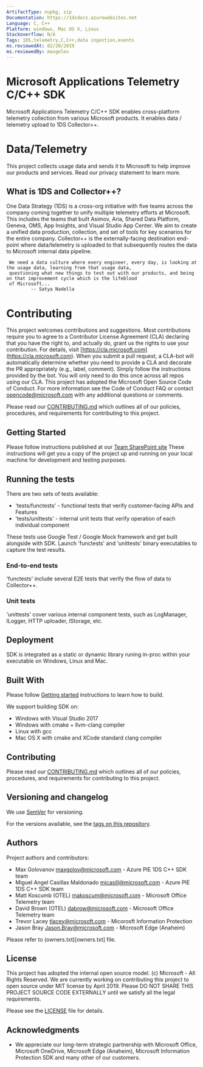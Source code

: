 ```yaml
---
ArtifactType: nupkg, zip
Documentation: https://1dsdocs.azurewebsites.net
Language: C, C++
Platform: windows, Mac OS X, Linux
Stackoverflow: N/A
Tags: 1DS,telemetry,C,C++,data ingestion,events
ms.reviewedAt: 02/20/2019
ms.reviewedBy: maxgolov
---
```


# Microsoft Applications Telemetry C/C++ SDK

Microsoft Applications Telemetry C/C++ SDK enables cross-platform telemetry collection from various Microsoft products.
It enables data / telemetry upload to 1DS Collector++. 

# Data/Telemetry

This project collects usage data and sends it to Microsoft to help improve our products and services.
Read our privacy statement to learn more.

## What is 1DS and Collector++?

One Data Strategy (1DS) is a cross-org initiative with five teams across the company coming together to unify multiple
telemetry efforts at Microsoft. This includes the teams that built Asimov, Aria, Shared Data Platform, Geneva, OMS, App
Insights, and Visual Studio App Center. We aim to create a unified data production, collection, and set of tools for key
scenarios for the entire company. Collector++ is the externally-facing destination end-point where data/telemetry is
uploaded to that subsequently routes the data to Microsoft internal data pipeline.


```
 We need a data culture where every engineer, every day, is looking at the usage data, learning from that usage data,
 questioning what new things to test out with our products, and being on that improvement cycle which is the lifeblood
 of Microsoft...
         -- Satya Nadella
```

# Contributing

This project welcomes contributions and suggestions. Most contributions require you to agree to a Contributor License
Agreement (CLA) declaring that you have the right to, and actually do, grant us the rights to use your contribution.
For details, visit [https://cla.microsoft.com] (https://cla.microsoft.com). When you submit a pull request, a CLA-bot
will automatically determine whether you need to provide a CLA and decorate the PR appropriately (e.g., label, comment).
Simply follow the instructions provided by the bot. You will only need to do this once across all repos using our CLA.
This project has adopted the Microsoft Open Source Code of Conduct. For more information see the Code of Conduct FAQ
or contact opencode@microsoft.com with any additional questions or comments.

Please read our [CONTRIBUTING.md](CONTRIBUTING.md) which outlines all of our policies, procedures, and requirements for
contributing to this project.

## Getting Started

Please follow instructions published at our [Team SharePoint site](https://microsoft.sharepoint.com/teams/1ds.sdk.cpp/SitePages/Home.aspx)
These instructions will get you a copy of the project up and running on your local machine for development and testing purposes.

## Running the tests

There are two sets of tests available:
* 'tests/functests' - functional tests that verify customer-facing APIs and Features
* 'tests/unittests' - internal unit tests that verify operation of each individual component

These tests use Google Test / Google Mock framework and get built alongside with SDK.
Launch 'functests' and 'unittests' binary executables to capture the test results.

### End-to-end tests

'functests' include several E2E tests that verify the flow of data to Collector++.

### Unit tests

'unittests' cover various internal component tests, such as LogManager, ILogger, HTTP uploader, IStorage, etc.

## Deployment

SDK is integrated as a static or dynamic library runing in-proc within your executable on Windows, Linux and Mac.

## Built With

Please follow [Getting started](https://microsoft.sharepoint.com/teams/1ds.sdk.cpp/SitePages/Home.aspx) instructions to learn how to build.

We support building SDK on:
* Windows with Visual Studio 2017
* Windows with cmake + llvm-clang compiler
* Linux with gcc
* Mac OS X with cmake and XCode standard clang compiler

## Contributing

Please read our [CONTRIBUTING.md](CONTRIBUTING.md) which outlines all of our policies, procedures, and requirements for contributing to this project.

## Versioning and changelog

We use [SemVer](http://semver.org/) for versioning.

For the versions available, see the [tags on this repository](https://msasg.visualstudio.com/Shared%20Data/_git/Aria.SDK.Cpp/tags).

## Authors

Project authors and contributors:

* Max Golovanov <maxgolov@microsoft.com> - Azure PIE 1DS C++ SDK team
* Miguel Angel Casillas Maldonado <micasill@microsoft.com> - Azure PIE 1DS C++ SDK team
* Matt Koscumb (OTEL) <makoscum@microsoft.com> - Microsoft Office Telemetry team
* David Brown (OTEL) <dabrow@microsoft.com> - Microsoft Office Telemetry team
* Trevor Lacey <tlacey@microsoft.com> - Micorosft Information Protection
* Jason Bray <Jason.Bray@microsoft.com> - Microsoft Edge (Anaheim)


Please refer to (owners.txt)[owners.txt] file.

## License

This project has adopted the internal open source model. (c) Microsoft - All Rights Reserved.
We are currently working on contributing this project to open source under MIT license by April 2019.
Please DO NOT SHARE THIS PROJECT SOURCE CODE EXTERNALLY until we satisfy all the legal requirements.

Please see the [LICENSE](LICENSE) file for details.

## Acknowledgments

* We appreciate our long-term strategic partnership with Microsoft Office, Microsoft OneDrive, Microsoft Edge (Anaheim), Microsoft Information Protection SDK and many other of our customers.
